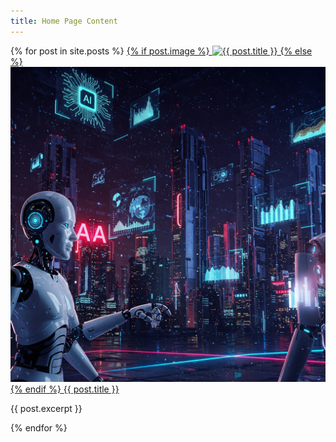```yaml
---
title: Home Page Content 
---
```

<div>
{% for post in site.posts %}
        <a href="{{ site.baseurl }}{{ post.url }}">
                <!-- Post Image -->
                {% if post.image %}
                <img src="{{ post.image | relative_url }}" alt="{{ post.title }}">
                {% else %}
                <!-- Placeholder image if no image is defined in the post's front matter -->
                <img src="assets\images\placeholder.jpg" alt="Placeholder image for {{ post.title }}">
                {% endif %}
            </a>
        <a href="{{ site.baseurl }}{{ post.url }}">{{ post.title }}</a>
            <p>
                {{ post.excerpt }}
                </br>
            </p>
{% endfor %}  
</div>

